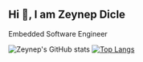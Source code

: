 <!--
### Hi 👋, I am Zeynep Dicle
A passionate embedded system developer from Turkey. I work in hardware design, embedded software development, testing, and analysis at [@rftek](https://github.com/rftek-electronics). I am involved in the open-source [@deneyap](https://github.com/deneyapkart) project. I also volunteer for gender and women's empowerment at [SistersLab](https://sisterslab.co/). I share my knowledge in all processes in [my blog](https://sisterslab.co/yazar/zeynep-dicle/) posts.

![Zeynep's GitHub stats](https://github-readme-stats.vercel.app/api?username=zeynepdicle&show_icons=true&theme=radical)     [![Top Langs](https://github-readme-stats.vercel.app/api/top-langs/?username=zeynepdicle&layout=compact&theme=radical)](https://github.com/zeynepdicle/github-readme)

- 🔭 I’m currently working on [RFtek](https://github.com/rftek-electronics)
- 🌱 I’m currently learning ...
- 👯 I’m looking to collaborate on ...
- 🤔 I’m looking for help with ...
- 💬 Ask me about ...
- 📫 How to reach me: ...
- 😄 Pronouns: ...
- ⚡ Fun fact: ...
-->

<!--
**zeynepdicle/zeynepdicle** is a ✨ _special_ ✨ repository because its `README.md` (this file) appears on your GitHub profile.
-->
## Hi 👋, I am Zeynep Dicle
Embedded Software Engineer
 
![Zeynep's GitHub stats](https://github-readme-stats.vercel.app/api?username=zeynepdicle&show_icons=true&theme=radical)     [![Top Langs](https://github-readme-stats.vercel.app/api/top-langs/?username=zeynepdicle&layout=compact&theme=radical)](https://github.com/zeynepdicle/github-readme)

